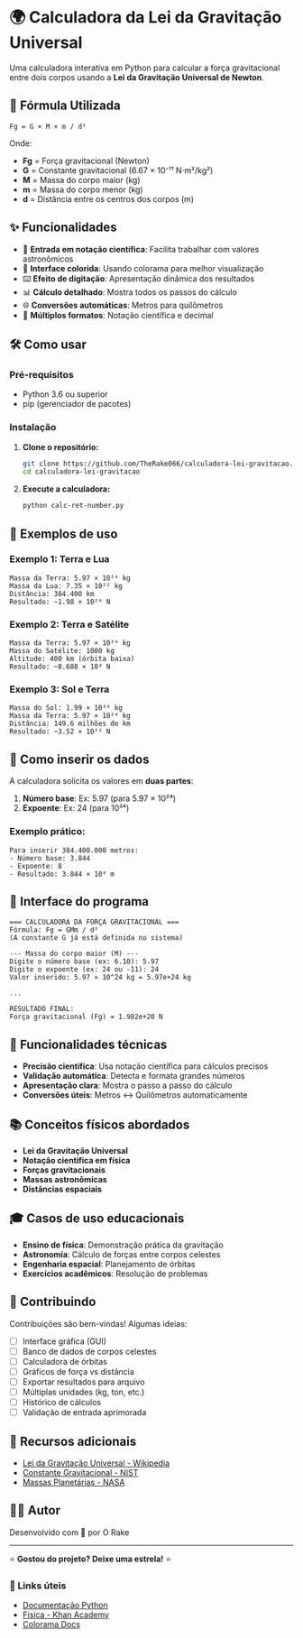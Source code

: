 # 🌍 Calculadora da Lei da Gravitação Universal

Uma calculadora interativa em Python para calcular a força gravitacional entre dois corpos usando a **Lei da Gravitação Universal de Newton**.

## 🚀 Fórmula Utilizada

```
Fg = G × M × m / d²
```

Onde:
- **Fg** = Força gravitacional (Newton)
- **G** = Constante gravitacional (6.67 × 10⁻¹¹ N⋅m²/kg²)
- **M** = Massa do corpo maior (kg)
- **m** = Massa do corpo menor (kg)
- **d** = Distância entre os centros dos corpos (m)

## ✨ Funcionalidades

- 🔢 **Entrada em notação científica**: Facilita trabalhar com valores astronômicos
- 🎨 **Interface colorida**: Usando colorama para melhor visualização
- ⌨️ **Efeito de digitação**: Apresentação dinâmica dos resultados
- 📊 **Cálculo detalhado**: Mostra todos os passos do cálculo
- 🌐 **Conversões automáticas**: Metros para quilômetros
- 📐 **Múltiplos formatos**: Notação científica e decimal

## 🛠️ Como usar

### Pré-requisitos
- Python 3.6 ou superior
- pip (gerenciador de pacotes)

### Instalação

1. **Clone o repositório:**
   ```bash
   git clone https://github.com/TheRake066/calculadora-lei-gravitacao.git
   cd calculadora-lei-gravitacao
   ```

2. **Execute a calculadora:**
   ```bash
   python calc-ret-number.py
   ```

## 💫 Exemplos de uso

### Exemplo 1: Terra e Lua
```
Massa da Terra: 5.97 × 10²⁴ kg
Massa da Lua: 7.35 × 10²² kg
Distância: 384.400 km
Resultado: ~1.98 × 10²⁰ N
```

### Exemplo 2: Terra e Satélite
```
Massa da Terra: 5.97 × 10²⁴ kg
Massa do Satélite: 1000 kg
Altitude: 400 km (órbita baixa)
Resultado: ~8.688 × 10³ N
```

### Exemplo 3: Sol e Terra
```
Massa do Sol: 1.99 × 10³⁰ kg
Massa da Terra: 5.97 × 10²⁴ kg
Distância: 149.6 milhões de km
Resultado: ~3.52 × 10²² N
```

## 🎯 Como inserir os dados

A calculadora solicita os valores em **duas partes**:

1. **Número base**: Ex: 5.97 (para 5.97 × 10²⁴)
2. **Expoente**: Ex: 24 (para 10²⁴)

### Exemplo prático:
```
Para inserir 384.400.000 metros:
- Número base: 3.844
- Expoente: 8
- Resultado: 3.844 × 10⁸ m
```

## 📱 Interface do programa

```
=== CALCULADORA DA FORÇA GRAVITACIONAL ===
Fórmula: Fg = GMm / d²
(A constante G já está definida no sistema)

--- Massa do corpo maior (M) ---
Digite o número base (ex: 6.10): 5.97
Digite o expoente (ex: 24 ou -11): 24
Valor inserido: 5.97 × 10^24 kg = 5.97e+24 kg

...

RESULTADO FINAL:
Força gravitacional (Fg) = 1.982e+20 N
```

## 🔧 Funcionalidades técnicas

- **Precisão científica**: Usa notação científica para cálculos precisos
- **Validação automática**: Detecta e formata grandes números
- **Apresentação clara**: Mostra o passo a passo do cálculo
- **Conversões úteis**: Metros ↔ Quilômetros automaticamente

## 📚 Conceitos físicos abordados

- **Lei da Gravitação Universal**
- **Notação científica em física**
- **Forças gravitacionais**
- **Massas astronômicas**
- **Distâncias espaciais**

## 🎓 Casos de uso educacionais

- **Ensino de física**: Demonstração prática da gravitação
- **Astronomia**: Cálculo de forças entre corpos celestes
- **Engenharia espacial**: Planejamento de órbitas
- **Exercícios acadêmicos**: Resolução de problemas

## 🤝 Contribuindo

Contribuições são bem-vindas! Algumas ideias:

- [ ] Interface gráfica (GUI)
- [ ] Banco de dados de corpos celestes
- [ ] Calculadora de órbitas
- [ ] Gráficos de força vs distância
- [ ] Exportar resultados para arquivo
- [ ] Múltiplas unidades (kg, ton, etc.)
- [ ] Histórico de cálculos
- [ ] Validação de entrada aprimorada

## 📖 Recursos adicionais

- [Lei da Gravitação Universal - Wikipedia](https://pt.wikipedia.org/wiki/Lei_da_gravita%C3%A7%C3%A3o_universal)
- [Constante Gravitacional - NIST](https://physics.nist.gov/cgi-bin/cuu/Value?bg)
- [Massas Planetárias - NASA](https://nssdc.gsfc.nasa.gov/planetary/factsheet/)

## 👨‍💻 Autor

Desenvolvido com 🌟 por O Rake

---

⭐ **Gostou do projeto? Deixe uma estrela!** ⭐

### 🔗 Links úteis
- [Documentação Python](https://docs.python.org/)
- [Física - Khan Academy](https://www.khanacademy.org/science/physics)
- [Colorama Docs](https://pypi.org/project/colorama/)
